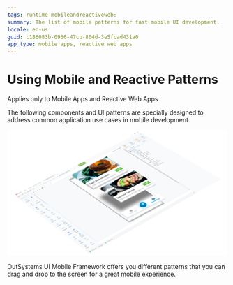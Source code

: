 ```yaml
---
tags: runtime-mobileandreactiveweb;  
summary: The list of mobile patterns for fast mobile UI development.
locale: en-us
guid: c186083b-0936-47cb-804d-3e5fcad431a0
app_type: mobile apps, reactive web apps
---
```


# Using Mobile and Reactive Patterns

<div class="info" markdown="1">

Applies only to Mobile Apps and Reactive Web Apps

</div>

The following components and UI patterns are specially designed to address common application use cases in mobile development.

![](images/UI_Mobile_Patterns_1.png)

OutSystems UI Mobile Framework offers you different patterns that you can drag and drop to the screen for a great mobile experience.
